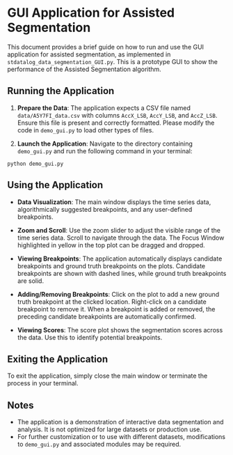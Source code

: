 # GUI Application for Assisted Segmentation

This document provides a brief guide on how to run and use the GUI application for assisted segmentation, as implemented in `stdatalog_data_segmentation_GUI.py`.
This is a prototype GUI to show the performance of the Assisted Segmentation algorithm. 


## Running the Application

1. **Prepare the Data**: The application expects a CSV file named `data/A5Y7FI_data.csv` with columns `AccX_LSB`, `AccY_LSB`, and `AccZ_LSB`. Ensure this file is present and correctly formatted. Please modify the code in `demo_gui.py` to load other types of files.

2. **Launch the Application**: Navigate to the directory containing `demo_gui.py` and run the following command in your terminal:

`python demo_gui.py`


## Using the Application

- **Data Visualization**: The main window displays the time series data, algorithmically suggested breakpoints, and any user-defined breakpoints.

- **Zoom and Scroll**: Use the zoom slider to adjust the visible range of the time series data. Scroll to navigate through the data. The Focus Window highlighted in yellow in the top plot can be dragged and dropped.

- **Viewing Breakpoints**: The application automatically displays candidate breakpoints and ground truth breakpoints on the plots. Candidate breakpoints are shown with dashed lines, while ground truth breakpoints are solid.

- **Adding/Removing Breakpoints**: Click on the plot to add a new ground truth breakpoint at the clicked location. Right-click on a candidate breakpoint to remove it. When a breakpoint is added or removed, the preceding candidate breakpoints are automatically confirmed.

- **Viewing Scores**: The score plot shows the segmentation scores across the data. Use this to identify potential breakpoints.

## Exiting the Application

To exit the application, simply close the main window or terminate the process in your terminal.

## Notes

- The application is a demonstration of interactive data segmentation and analysis. It is not optimized for large datasets or production use.
- For further customization or to use with different datasets, modifications to `demo_gui.py` and associated modules may be required.
